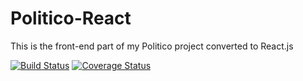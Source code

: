# Politico-React
This is the front-end part of my Politico project converted to React.js

[![Build Status](https://travis-ci.org/Raymond-Osy/Politico-React.svg?branch=develop)](https://travis-ci.org/Raymond-Osy/Politico-React)
[![Coverage Status](https://coveralls.io/repos/github/Raymond-Osy/Politico-React/badge.svg?branch=feature/166257753-Implement-login-page)](https://coveralls.io/github/Raymond-Osy/Politico-React?branch=feature/166257753-Implement-login-page)

